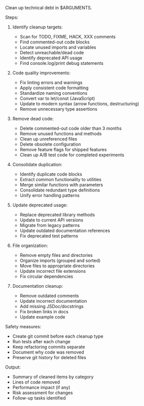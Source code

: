Clean up technical debt in $ARGUMENTS.

Steps:

1. Identify cleanup targets:
   - Scan for TODO, FIXME, HACK, XXX comments
   - Find commented-out code blocks
   - Locate unused imports and variables
   - Detect unreachable/dead code
   - Identify deprecated API usage
   - Find console.log/print debug statements

2. Code quality improvements:
   - Fix linting errors and warnings
   - Apply consistent code formatting
   - Standardize naming conventions
   - Convert var to let/const (JavaScript)
   - Update to modern syntax (arrow functions, destructuring)
   - Remove unnecessary type assertions

3. Remove dead code:
   - Delete commented-out code older than 3 months
   - Remove unused functions and methods
   - Clean up unreferenced files
   - Delete obsolete configuration
   - Remove feature flags for shipped features
   - Clean up A/B test code for completed experiments

4. Consolidate duplication:
   - Identify duplicate code blocks
   - Extract common functionality to utilities
   - Merge similar functions with parameters
   - Consolidate redundant type definitions
   - Unify error handling patterns

5. Update deprecated usage:
   - Replace deprecated library methods
   - Update to current API versions
   - Migrate from legacy patterns
   - Update outdated documentation references
   - Fix deprecated test patterns

6. File organization:
   - Remove empty files and directories
   - Organize imports (grouped and sorted)
   - Move files to appropriate directories
   - Update incorrect file extensions
   - Fix circular dependencies

7. Documentation cleanup:
   - Remove outdated comments
   - Update incorrect documentation
   - Add missing JSDoc/docstrings
   - Fix broken links in docs
   - Update example code

Safety measures:

- Create git commit before each cleanup type
- Run tests after each change
- Keep refactoring commits separate
- Document why code was removed
- Preserve git history for deleted files

Output:

- Summary of cleaned items by category
- Lines of code removed
- Performance impact (if any)
- Risk assessment for changes
- Follow-up tasks identified